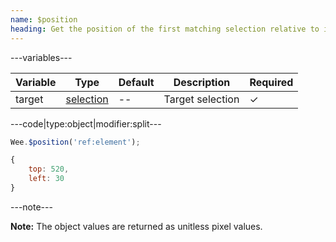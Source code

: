 ```yaml
---
name: $position
heading: Get the position of the first matching selection relative to its offset parent
---
```


---variables---

| Variable | Type | Default | Description | Required |
| -- | -- | -- | -- | -- |
| target | [selection](/script#selection) | -- | Target selection | ✓ |

---code|type:object|modifier:split---

```javascript
Wee.$position('ref:element');
```

```javascript
{
	top: 520,
	left: 30
}
```

---note---

**Note:** The object values are returned as unitless pixel values.